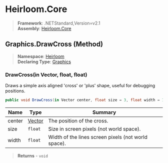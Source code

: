 # Heirloom.Core

> **Framework**: .NETStandard,Version=v2.1  
> **Assembly**: [Heirloom.Core][0]

## Graphics.DrawCross (Method)

> **Namespace**: [Heirloom][0]  
> **Declaring Type**: [Graphics][1]

### DrawCross(in Vector, float, float)

Draws a simple axis aligned 'cross' or 'plus' shape, useful for debugging positions.

```cs
public void DrawCross(in Vector center, float size = 3, float width = 1)
```

| Name   | Type        | Summary                                             |
|--------|-------------|-----------------------------------------------------|
| center | [Vector][2] | The position of the cross.                          |
| size   | `float`     | Size in screen pixels (not world space).            |
| width  | `float`     | Width of the lines screen pixels (not world space). |

> **Returns** - `void`

[0]: ../../../Heirloom.Core.md
[1]: ../Graphics.md
[2]: ../Vector.md
